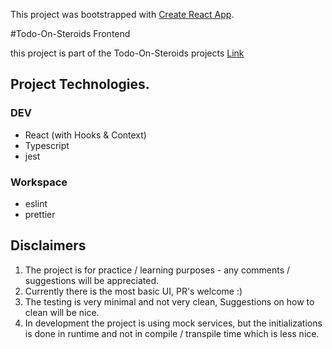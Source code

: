 This project was bootstrapped with [Create React App](https://github.com/facebook/create-react-app).

#Todo-On-Steroids Frontend

this project is part of the Todo-On-Steroids projects [Link]()

## Project Technologies.
### DEV
* React (with Hooks & Context)
* Typescript
* jest

### Workspace
* eslint
* prettier

## Disclaimers
1. The project is for practice / learning purposes - any comments / suggestions will be appreciated.
2. Currently there is the most basic UI, PR's welcome :)
3. The testing is very minimal and not very clean, Suggestions on how to clean will be nice.
4. In development the project is using mock services, but the initializations is done in runtime and not in compile / transpile time which is less nice.

